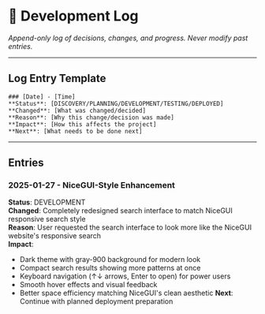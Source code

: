# 📝 Development Log

_Append-only log of decisions, changes, and progress. Never modify past entries._

---

## Log Entry Template

```
### [Date] - [Time]
**Status**: [DISCOVERY/PLANNING/DEVELOPMENT/TESTING/DEPLOYED]
**Changed**: [What was changed/decided]
**Reason**: [Why this change/decision was made]
**Impact**: [How this affects the project]
**Next**: [What needs to be done next]
```

---

## Entries

### 2025-01-27 - NiceGUI-Style Enhancement
**Status**: DEVELOPMENT  
**Changed**: Completely redesigned search interface to match NiceGUI responsive search style  
**Reason**: User requested the search interface to look more like the NiceGUI website's responsive search  
**Impact**: 
- Dark theme with gray-900 background for modern look
- Compact search results showing more patterns at once
- Keyboard navigation (↑↓ arrows, Enter to open) for power users
- Smooth hover effects and visual feedback
- Better space efficiency matching NiceGUI's clean aesthetic
**Next**: Continue with planned deployment preparation

<!-- New entries go below this line -->
